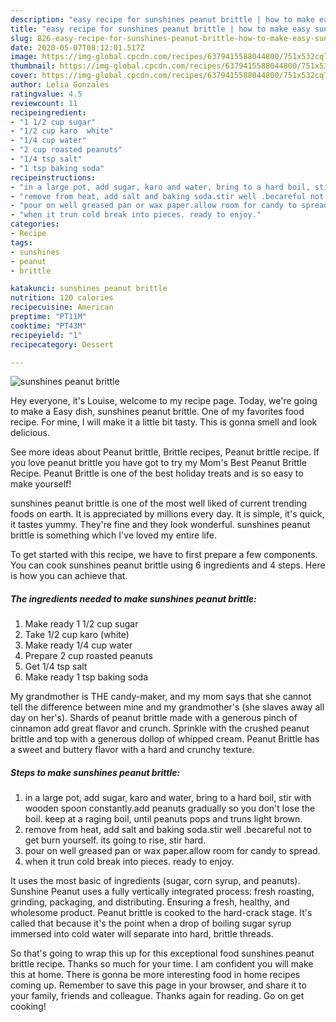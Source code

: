 ```yaml
---
description: "easy recipe for sunshines peanut brittle | how to make easy sunshines peanut brittle"
title: "easy recipe for sunshines peanut brittle | how to make easy sunshines peanut brittle"
slug: 826-easy-recipe-for-sunshines-peanut-brittle-how-to-make-easy-sunshines-peanut-brittle
date: 2020-05-07T08:12:01.517Z
image: https://img-global.cpcdn.com/recipes/6379415588044800/751x532cq70/sunshines-peanut-brittle-recipe-main-photo.jpg
thumbnail: https://img-global.cpcdn.com/recipes/6379415588044800/751x532cq70/sunshines-peanut-brittle-recipe-main-photo.jpg
cover: https://img-global.cpcdn.com/recipes/6379415588044800/751x532cq70/sunshines-peanut-brittle-recipe-main-photo.jpg
author: Lelia Gonzales
ratingvalue: 4.5
reviewcount: 11
recipeingredient:
- "1 1/2 cup sugar"
- "1/2 cup karo  white"
- "1/4 cup water"
- "2 cup roasted peanuts"
- "1/4 tsp salt"
- "1 tsp baking soda"
recipeinstructions:
- "in a large pot, add sugar, karo and water, bring to a hard boil, stir with wooden spoon constantly.add peanuts gradually so you don&#39;t lose the boil. keep at  a raging boil, until peanuts pops and truns light brown."
- "remove from heat, add salt and baking soda.stir well .becareful not to get burn yourself. its going to rise, stir hard."
- "pour on well greased pan or wax paper.allow room for candy to spread."
- "when it trun cold break into pieces. ready to enjoy."
categories:
- Recipe
tags:
- sunshines
- peanut
- brittle

katakunci: sunshines peanut brittle 
nutrition: 120 calories
recipecuisine: American
preptime: "PT11M"
cooktime: "PT43M"
recipeyield: "1"
recipecategory: Dessert

---
```



![sunshines peanut brittle](https://img-global.cpcdn.com/recipes/6379415588044800/751x532cq70/sunshines-peanut-brittle-recipe-main-photo.jpg)

Hey everyone, it's Louise, welcome to my recipe page. Today, we're going to make a Easy dish, sunshines peanut brittle. One of my favorites food recipe. For mine, I will make it a little bit tasty. This is gonna smell and look delicious.

See more ideas about Peanut brittle, Brittle recipes, Peanut brittle recipe. If you love peanut brittle you have got to try my Mom&#39;s Best Peanut Brittle Recipe. Peanut Brittle is one of the best holiday treats and is so easy to make yourself!

sunshines peanut brittle is one of the most well liked of current trending foods on earth. It is appreciated by millions every day. It is simple, it's quick, it tastes yummy. They're fine and they look wonderful. sunshines peanut brittle is something which I've loved my entire life.


To get started with this recipe, we have to first prepare a few components. You can cook sunshines peanut brittle using 6 ingredients and 4 steps. Here is how you can achieve that.

<!--inarticleads1-->

##### The ingredients needed to make sunshines peanut brittle:

1. Make ready 1 1/2 cup sugar
1. Take 1/2 cup karo  (white)
1. Make ready 1/4 cup water
1. Prepare 2 cup roasted peanuts
1. Get 1/4 tsp salt
1. Make ready 1 tsp baking soda


My grandmother is THE candy-maker, and my mom says that she cannot tell the difference between mine and my grandmother&#39;s (she slaves away all day on her&#39;s). Shards of peanut brittle made with a generous pinch of cinnamon add great flavor and crunch. Sprinkle with the crushed peanut brittle and top with a generous dollop of whipped cream. Peanut Brittle has a sweet and buttery flavor with a hard and crunchy texture. 

<!--inarticleads2-->

##### Steps to make sunshines peanut brittle:

1. in a large pot, add sugar, karo and water, bring to a hard boil, stir with wooden spoon constantly.add peanuts gradually so you don&#39;t lose the boil. keep at  a raging boil, until peanuts pops and truns light brown.
1. remove from heat, add salt and baking soda.stir well .becareful not to get burn yourself. its going to rise, stir hard.
1. pour on well greased pan or wax paper.allow room for candy to spread.
1. when it trun cold break into pieces. ready to enjoy.


It uses the most basic of ingredients (sugar, corn syrup, and peanuts). Sunshine Peanut uses a fully vertically integrated process: fresh roasting, grinding, packaging, and distributing. Ensuring a fresh, healthy, and wholesome product. Peanut brittle is cooked to the hard-crack stage. It&#39;s called that because it&#39;s the point when a drop of boiling sugar syrup immersed into cold water will separate into hard, brittle threads. 

So that's going to wrap this up for this exceptional food sunshines peanut brittle recipe. Thanks so much for your time. I am confident you will make this at home. There is gonna be more interesting food in home recipes coming up. Remember to save this page in your browser, and share it to your family, friends and colleague. Thanks again for reading. Go on get cooking!
